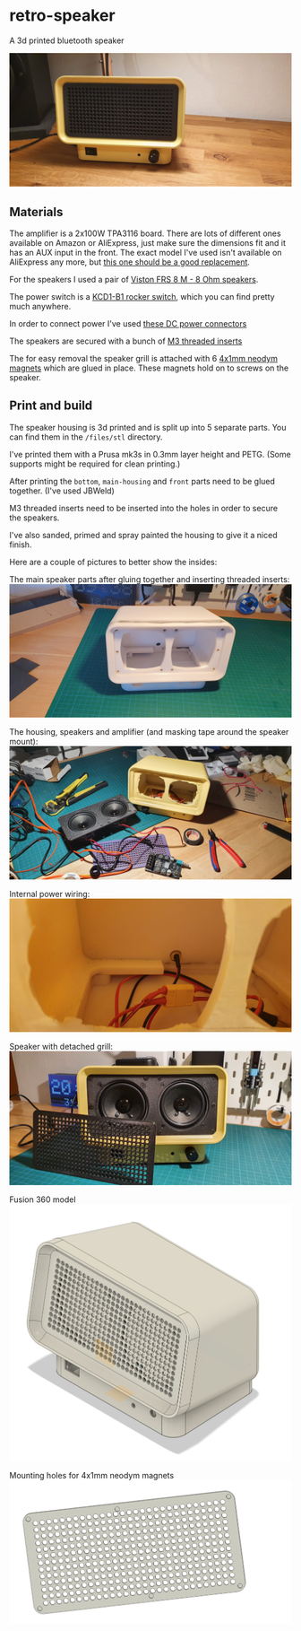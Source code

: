 # retro-speaker

A 3d printed bluetooth speaker

![The finished speaker](images/20220201_204814.jpg)

## Materials

The amplifier is a 2x100W TPA3116 board. There are lots of different ones available on Amazon or AliExpress, just make sure the dimensions fit and it has an AUX input in the front. The exact model I've used isn't available on AliExpress any more, but [this one should be a good replacement](https://de.aliexpress.com/item/1005006744130939.html?spm=a2g0o.productlist.main.25.62a7f91ff8XP5L&algo_pvid=d2526900-fd57-49c5-9613-ecc1059de114&algo_exp_id=d2526900-fd57-49c5-9613-ecc1059de114-12&pdp_npi=4%40dis%21EUR%2140.95%2113.43%21%21%21311.63%21102.23%21%402103244417192525840134078e717f%2112000038163003950%21sea%21AT%21756049641%21&curPageLogUid=JsGL9nt6yQfp&utparam-url=scene%3Asearch%7Cquery_from%3A).

For the speakers I used a pair of [Viston FRS 8 M - 8 Ohm speakers](https://www.visaton.de/de/produkte/chassis/breitband-systeme/frs-8-m-8-ohm).

The power switch is a [KCD1-B1 rocker switch](https://www.hegxing.com.cn/product/rocker-switch-kcd1-b1/), which you can find pretty much anywhere.

In order to connect power I've used [these DC power connectors](https://www.amazon.de/gp/product/B089DXQDS9/ref=ppx_yo_dt_b_search_asin_title?ie=UTF8&psc=1)

The speakers are secured with a bunch of [M3 threaded inserts](https://www.amazon.de/ruthex-Gewindeeinsatz-St%C3%BCck-Gewindebuchsen-Kunststoffteile/dp/B08BCRZZS3/ref=sr_1_5?__mk_de_DE=%C3%85M%C3%85%C5%BD%C3%95%C3%91&crid=1AO1JIJ64V9UO&dib=eyJ2IjoiMSJ9.zGBFUoQho8HmNqbJaqYPtAWqfNBuDeDarmxgoAcjuw-h7RoprcXSK2hKHtImVzNl_gzAArRlmxT8Zy0w2LDgswfp7W4jSQwOwI5iN1F5f8Jv_ofuKxZw2d8MMfscxD0awIMPzaX5L6xXQrpfbix4zVNJPrRCYdTjhxkhqswOV0j6KCsWTO93oMgoXvwNy1Fq4ccZZyvAiU-gJKRHbD8VT22wrZE2G5cQiDGMJ3bRQkCSnDLLPc8VScXJ5Pd_70eQb5xLwBtEE8aez_iaEHJsAjb-dIYF8T5-GOBviLdMch0.3ZkhfcQB1qOetgIi4R9K6kgcnWIBCyHk2-PblJfMZmY&dib_tag=se&keywords=m3%2Bthreaded%2Binsert&qid=1719253193&sprefix=m4%2Bthreaded%2Binsert%2Caps%2C101&sr=8-5&th=1)

The for easy removal the speaker grill is attached with 6 [4x1mm neodym magnets](https://www.amazon.de/Wukong-Magnete-K%C3%BChlschrank-Drucker-DIY-Projekt/dp/B0CH1228D8/ref=sr_1_4?__mk_de_DE=%C3%85M%C3%85%C5%BD%C3%95%C3%91&crid=383L4L06WQ0QD&dib=eyJ2IjoiMSJ9.XZ22GcTQteD9ikKKWCFmHBDpvbPkKpnxh2w90PCDE1aKWSILvhJH1vZaTN2Ag0YFCqopGLxio3-Qo7_lQCdWgR7V9-rZ9j8E38Ks0CWAevbQvvJ4aOoV9-qLpHR3QWEJuOAbwalfD17K6L7PPFbHk1pT6uNbADO2T-m_Reo7-Psp1sBof6h6GdmwmYMOTV9ud_7hMepeQwmKpTX7sFfHgby25vh-DypWIsoIErsNQu7eKFc9szlTKAtCE_UDs1Cw1EQt3dGtRJ4TuFe93T103I3hSLNPU3kUG7Rx7UHlggg.IRRyEDBCugOH9UKWspswS_wYjbH_lBza9msmU8jeIPg&dib_tag=se&keywords=neodym+magnet+4mm+x+1mm&qid=1719254101&sprefix=neodym+magnet+4mm+x+1mm%2Caps%2C88&sr=8-4) which are glued in place. These magnets hold on to screws on the speaker.

## Print and build

The speaker housing is 3d printed and is split up into 5 separate parts. You can find them in the `/files/stl` directory.

I've printed them with a Prusa mk3s in 0.3mm layer height and PETG. (Some supports might be required for clean printing.)

After printing the `bottom`, `main-housing` and `front` parts need to be glued together. (I've used JBWeld)

M3 threaded inserts need to be inserted into the holes in order to secure the speakers.

I've also sanded, primed and spray painted the housing to give it a niced finish.

Here are a couple of pictures to better show the insides:

The main speaker parts after gluing together and inserting threaded inserts:
![The main speaker parts after gluing them together](images/20221212_093834.jpg)

The housing, speakers and amplifier (and masking tape around the speaker mount):
![The housing, speakers and amplifier](images/20220130_214815.jpg)

Internal power wiring:
![internal power wiring](images/20220130_214710.jpg)

Speaker with detached grill:
![internal power wiring](images/20220131_204650.jpg)

Fusion 360 model
![Fusion 360 model](images/2024-06-24_20-39.png)

Mounting holes for 4x1mm neodym magnets
![Mounting holes for 4x1mm neodym magnets](images/2024-06-24_20-42.png)
